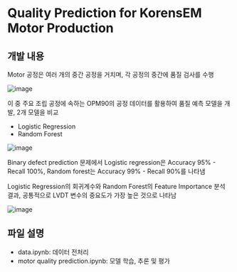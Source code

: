 <h1>Quality Prediction for KorensEM Motor Production</h1>

<h2>개발 내용</h2>
Motor 공정은 여러 개의 중간 공정을 거치며, 각 공정의 중간에 품질 검사를 수행

![image](https://github.com/user-attachments/assets/2685e4a6-8395-4f90-bb74-e6364e2996f0)

이 중 주요 조립 공정에 속하는 OPM90의 공정 데이터를 활용하여 품질 예측 모델을 개발, 2개 모델을 비교

- Logistic Regression
- Random Forest

![image](https://github.com/user-attachments/assets/0e753686-49cb-4050-8c2c-6418f6153f14)

Binary defect prediction 문제에서 Logistic regression은 Accuracy 95% - Recall 100%, Random forest는 Accuracy 99% - Recall 90%를 나타냄

Logistic Regression의 회귀계수와 Random Forest의 Feature Importance 분석 결과, 공통적으로 LVDT 변수의 중요도가 가장 높은 것으로 나타남

![image](https://github.com/user-attachments/assets/74d8443f-1522-46cb-9d65-a1e5fdefadb4)

<h2>파일 설명</h2>

- data.ipynb: 데이터 전처리
- motor quality prediction.ipynb: 모델 학습, 추론 및 평가

